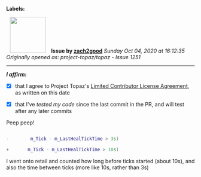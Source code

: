 **Labels:**



<a href="https://github.com/zach2good"><img src="https://avatars3.githubusercontent.com/u/1389729?v=4" width="96" height="96" hspace="10"></img></a> **Issue by [zach2good](https://github.com/zach2good)**
_Sunday Oct 04, 2020 at 16:12:35_
_Originally opened as: project-topaz/topaz - Issue 1251_

----

<!-- place 'x' mark between square [] brackets to affirm: -->
**_I affirm:_**
- [x] that I agree to Project Topaz's [Limited Contributor License Agreement](http://project-topaz.com/blob/release/CONTRIBUTOR_AGREEMENT.md), as written on this date
- [x] that I've _tested my code_ since the last commit in the PR, and will test after any later commits

Peep peep!

```cpp
-        m_Tick - m_LastHealTickTime > 3s)
+       m_Tick - m_LastHealTickTime > 10s)
```

I went onto retail and counted how long before ticks started (about 10s), and also the time between ticks (more like 10s, rather than 3s)
